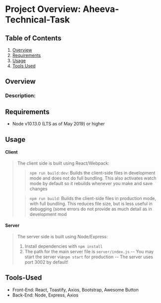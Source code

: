 # Project Overview: Aheeva-Technical-Task

## Table of Contents

1. [Overview](#overview)
1. [Requirements](#requirements)
1. [Usage](#usage)
1. [Tools Used](#tools-used)

## Overview

### Description:

## Requirements

- Node v10.13.0 (LTS as of May 2019) or higher

## Usage

#### Client

> The client side is built using React/Webpack:
>
> > `npm run build:dev`: Builds the client-side files in development mode and does not do full bundling. This also activates watch mode by default so it rebuilds whenever you make and save changes
>
> > `npm run build`: Builds the client-side files in production mode, with full bundling. This reduces file size, but is less useful in debugging (some errors do not provide as much detail as in development mod

#### Server

> The server side is built using Node/Express:
>
> 1. Install dependencies with `npm install`
> 2. The path for the main server file is `server/index.js`
>    -- You may start the server via`npm start` for production
>    -- The server uses port 3002 by default!

## Tools-Used

- Front-End: React, Toastify, Axios, Bootstrap, Awesome Button
- Back-End: Node, Express, Axios
